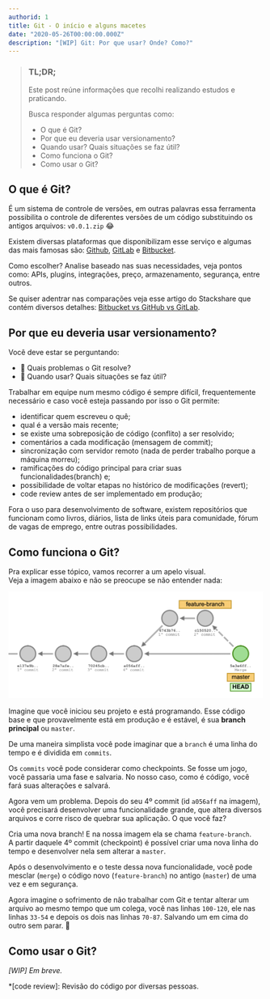```yaml
---
authorid: 1
title: Git - O início e alguns macetes
date: "2020-05-26T00:00:00.000Z"
description: "[WIP] Git: Por que usar? Onde? Como?"
---
```



> ### TL;DR;
> Este post reúne informações que recolhi realizando estudos e praticando.
> 
> Busca responder algumas perguntas como: 
> - O que é Git?
> - Por que eu deveria usar versionamento?
> - Quando usar? Quais situações se faz útil?
> - Como funciona o Git?
> - Como usar o Git?

## O que é Git?

É um sistema de controle de versões, em outras palavras essa ferramenta possibilita o controle de diferentes versões de um código substituindo os antigos arquivos: `v0.0.1.zip` 😂

Existem diversas plataformas que disponibilizam esse serviço e algumas das mais famosas são: [Github](https://github.com/), [GitLab](https://about.gitlab.com/) e [Bitbucket](https://bitbucket.org/). 

Como escolher? Analise baseado nas suas necessidades, veja pontos como: APIs, plugins, integrações, preço, armazenamento, segurança, entre outros. 

Se quiser adentrar nas comparações veja esse artigo do Stackshare que contém diversos detalhes: [Bitbucket vs GitHub vs GitLab](https://stackshare.io/stackups/bitbucket-vs-github-vs-gitlab).


## Por que eu deveria usar versionamento?

Você deve estar se perguntando: 

- 🤔 Quais problemas o Git resolve? 
- 🧐 Quando usar? Quais situações se faz útil? 

Trabalhar em equipe num mesmo código é sempre difícil, frequentemente necessário e caso você esteja passando por isso o Git permite: 

- identificar quem escreveu o quê;
- qual é a versão mais recente;
- se existe uma sobreposição de código (conflito) a ser resolvido;
- comentários a cada modificação (mensagem de commit);
- sincronização com servidor remoto (nada de perder trabalho porque a máquina morreu);
- ramificações do código principal para criar suas funcionalidades(branch) e; 
- possibilidade de voltar etapas no histórico de modificações (revert);
- code review antes de ser implementado em produção;

Fora o uso para desenvolvimento de software, existem repositórios que funcionam como livros, diários, lista de links úteis para comunidade, fórum de vagas de emprego, entre outras possibilidades.

## Como funciona o Git?

Pra explicar esse tópico, vamos recorrer a um apelo visual.  
Veja a imagem abaixo e não se preocupe se não entender nada:

![Exemplo de criação de feature branch](./feature-branch.png)

Imagine que você iniciou seu projeto e está programando. Esse código base e que provavelmente está em produção e é estável, é sua **branch principal** ou `master`.

De uma maneira simplista você pode imaginar que a `branch` é uma linha do tempo e é dividida em `commits`.

Os `commits` você pode considerar como checkpoints. Se fosse um jogo, você passaria uma fase e salvaria. No nosso caso, como é código, você fará suas alterações e salvará.

Agora vem um problema. Depois do seu 4º commit (id `a056aff` na imagem), você precisará desenvolver uma funcionalidade grande, que altera diversos arquivos e corre risco de quebrar sua aplicação. O que você faz?

Cria uma nova branch! E na nossa imagem ela se chama `feature-branch`.  
A partir daquele 4º commit (checkpoint) é possível criar uma nova linha do tempo e desenvolver nela sem alterar a `master`.

Após o desenvolvimento e o teste dessa nova funcionalidade, você pode mesclar (`merge`) o código novo (`feature-branch`) no antigo (`master`) de uma vez e em segurança.

Agora imagine o sofrimento de não trabalhar com Git e tentar alterar um arquivo ao mesmo tempo que um colega, você nas linhas `100-120`, ele nas linhas `33-54` e depois os dois nas linhas `70-87`. Salvando um em cima do outro sem parar. 🤯


## Como usar o Git?

_[WIP] Em breve._


*[code review]: Revisão do código por diversas pessoas.